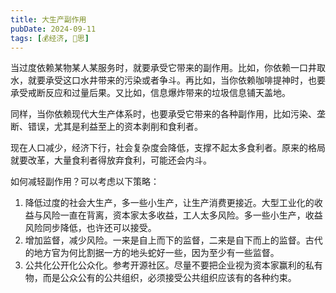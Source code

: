 ```yaml
---
title: 大生产副作用
pubDate: 2024-09-11
tags: [💰经济, 🤔思]
---
```


当过度依赖某物某人某服务时，就要承受它带来的副作用。比如，你依赖一口井取水，就要承受这口水井带来的污染或者争斗。再比如，当你依赖咖啡提神时，也要承受戒断反应和过量后果。又比如，信息爆炸带来的垃圾信息铺天盖地。

同样，当你依赖现代大生产体系时，也要承受它带来的各种副作用，比如污染、垄断、错误，尤其是利益至上的资本剥削和食利者。

现在人口减少，经济下行，社会复杂度会降低，支撑不起太多食利者。原来的格局就要改革，大量食利者得放弃食利，可能还会内斗。

如何减轻副作用？可以考虑以下策略：
1. 降低过度的社会大生产，多一些小生产，让生产消费更接近。大型工业化的收益与风险一直在背离，资本家太多收益，工人太多风险。多一些小生产，收益风险同步降低，也许还可以接受。
2. 增加监督，减少风险。一来是自上而下的监督，二来是自下而上的监督。古代的地方官为何比割据一方的地头蛇好一些，因为至少有一些监督。
3. 公共化公开化公众化。参考开源社区。尽量不要把企业视为资本家赢利的私有物，而是公众公有的公共组织，必须接受公共组织应该有的各种约束。
